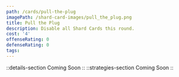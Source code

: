 ```yaml
---
path: /cards/pull-the-plug
imagePath: /shard-card-images/pull_the_plug.png
title: Pull the Plug
description: Disable all Shard Cards this round.
cost: '4'
offenseRating: 0
defenseRating: 0
tags:
---
```

::details-section
Coming Soon
::
::strategies-section
Coming Soon
::